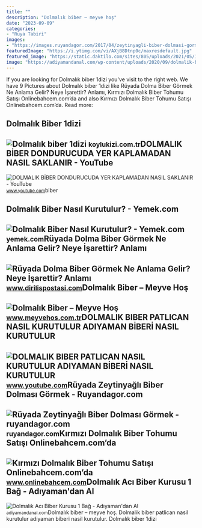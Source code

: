 ```yaml
---
title: ""
description: "Dolmalık biber – meyve hoş"
date: "2023-09-09"
categories:
- "Ruya Tabiri"
images:
- "https://images.ruyandagor.com/2017/04/zeytinyagli-biber-dolmasi-gormek-2226.jpg"
featuredImage: "https://i.ytimg.com/vi/AXjB8Dtnp0c/maxresdefault.jpg"
featured_image: "https://static.daktilo.com/sites/805/uploads/2021/05/10/ruyada-dolma-biber-gormek-ne-anlama-gelir-neye-isarettir-anlami-yorumu1.jpg"
image: "https://adiyamandanal.com/wp-content/uploads/2020/09/dolmalik-biber-kurusu.jpg"
---
```


If you are looking for Dolmalık biber 1dizi you've visit to the right web. We have 9 Pictures about Dolmalık biber 1dizi like Rüyada Dolma Biber Görmek Ne Anlama Gelir? Neye İşarettir? Anlamı, Kırmızı Dolmalık Biber Tohumu Satışı Onlinebahcem.com’da and also Kırmızı Dolmalık Biber Tohumu Satışı Onlinebahcem.com’da. Read more:

Dolmalık Biber 1dizi
--------------------

 ![Dolmalık biber 1dizi](https://koylukizi.com.tr/441-large_default/dolmalik-biber-1dizi.jpg) <small>koylukizi.com.tr</small>DOLMALIK BİBER DONDURUCUDA YER KAPLAMADAN NASIL SAKLANIR - YouTube
------------------------------------------------------------------

 ![DOLMALIK BİBER DONDURUCUDA YER KAPLAMADAN NASIL SAKLANIR - YouTube](https://i.ytimg.com/vi/AXjB8Dtnp0c/maxresdefault.jpg) <small>www.youtube.com</small>biber

Dolmalık Biber Nasıl Kurutulur? - Yemek.com
-------------------------------------------

 ![Dolmalık Biber Nasıl Kurutulur? - Yemek.com](https://cdn.yemek.com/uploads/2021/08/dolmalik-biber-nasil-kurutulur2.jpg) <small>yemek.com</small>Rüyada Dolma Biber Görmek Ne Anlama Gelir? Neye İşarettir? Anlamı
-----------------------------------------------------------------

 ![Rüyada Dolma Biber Görmek Ne Anlama Gelir? Neye İşarettir? Anlamı](https://static.daktilo.com/sites/805/uploads/2021/05/10/ruyada-dolma-biber-gormek-ne-anlama-gelir-neye-isarettir-anlami-yorumu1.jpg) <small>www.dirilispostasi.com</small>Dolmalık Biber – Meyve Hoş
--------------------------

 ![Dolmalık Biber – Meyve Hoş](https://www.meyvehos.com.tr/wp-content/uploads/2020/08/dolmalık-biber2-768x625.jpg) <small>www.meyvehos.com.tr</small>DOLMALIK BIBER PATLICAN NASIL KURUTULUR ADIYAMAN BİBERİ NASIL KURUTULUR
-----------------------------------------------------------------------

 ![DOLMALIK BIBER PATLICAN NASIL KURUTULUR ADIYAMAN BİBERİ NASIL KURUTULUR](https://i.ytimg.com/vi/b2F7ZnHF9D4/maxresdefault.jpg) <small>www.youtube.com</small>Rüyada Zeytinyağlı Biber Dolması Görmek - Ruyandagor.com
--------------------------------------------------------

 ![Rüyada Zeytinyağlı Biber Dolması Görmek - ruyandagor.com](https://images.ruyandagor.com/2017/04/zeytinyagli-biber-dolmasi-gormek-2226.jpg) <small>ruyandagor.com</small>Kırmızı Dolmalık Biber Tohumu Satışı Onlinebahcem.com’da
--------------------------------------------------------

 ![Kırmızı Dolmalık Biber Tohumu Satışı Onlinebahcem.com’da](https://st2.myideasoft.com/idea/ez/18/myassets/products/108/kirmizi-dolmalik-biber-tohumu.jpg?revision=1594646972) <small>www.onlinebahcem.com</small>Dolmalık Acı Biber Kurusu 1 Bağ - Adıyaman'dan Al
-------------------------------------------------

 ![Dolmalık Acı Biber Kurusu 1 Bağ - Adıyaman'dan Al](https://adiyamandanal.com/wp-content/uploads/2020/09/dolmalik-biber-kurusu.jpg) <small>adiyamandanal.com</small>Dolmalık biber – meyve hoş. Dolmalik biber patlican nasil kurutulur adiyaman bi̇beri̇ nasil kurutulur. Dolmalık biber 1dizi
